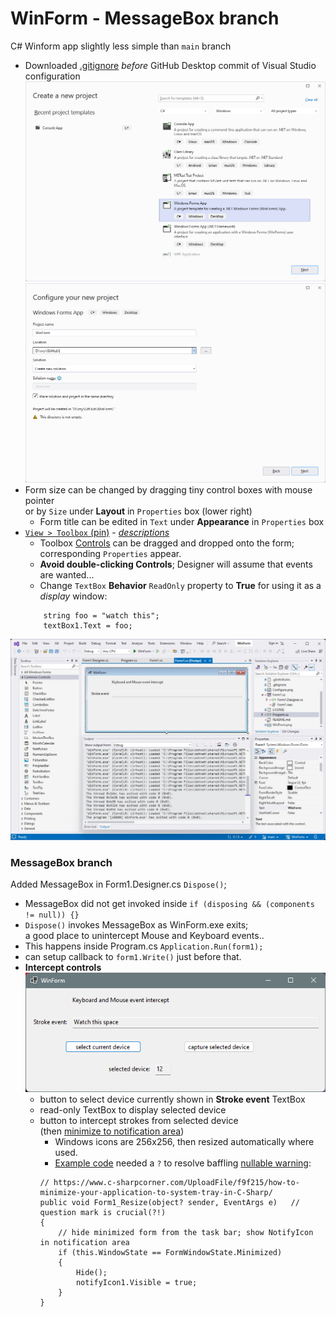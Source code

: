 # WinForm - MessageBox branch  
 C# Winform app slightly less simple than `main` branch
- Downloaded [.gitignore](https://github.com/github/gitignore/blob/main/VisualStudio.gitignore) *before* GitHub Desktop commit of Visual Studio configuration  
![](WinForm.png)  
![](Configure.png)  
- Form size can be changed by dragging tiny control boxes with mouse pointer  
  or by `Size` under **Layout** in `Properties` box (lower right)  
	- Form title can be edited in `Text` under **Appearance** in `Properties` box
- [`View > Toolbox` (pin)](https://learn.microsoft.com/en-us/visualstudio/ide/reference/toolbox?view=vs-2022) -
    [*descriptions*](https://learn.microsoft.com/en-us/dotnet/desktop/winforms/controls/controls-to-use-on-windows-forms)
    - Toolbox [Controls](https://learn.microsoft.com/en-us/dotnet/desktop/winforms/controls/controls-to-use-on-windows-forms)
 	can be dragged and dropped onto the form;  
	  corresponding `Properties` appear.
	- **Avoid double-clicking Controls**; Designer will assume that events are wanted...   
	- Change `TextBox` **Behavior** `ReadOnly` property to **True** for using it as a *display* window:  
	```
  		string foo = "watch this";
  		textBox1.Text = foo;
	```
![](VSform.jpg)  

### MessageBox branch
Added MessageBox in Form1.Designer.cs `Dispose()`;  
- MessageBox did not get invoked inside `if (disposing && (components != null)) {}`  
- `Dispose()` invokes MessageBox as WinForm.exe exits;  
   a good place to unintercept Mouse and Keyboard events.. 
- This happens inside Program.cs `Application.Run(form1);`  
- can setup callback to `form1.Write()` just before that.  
- **Intercept controls**  
	![](ButtonBoxForm.png)  
	- button to select device currently shown in **Stroke event** TextBox  
	- read-only TextBox to display selected device  
	- button to intercept strokes from selected device  
		(then [minimize to notification area](https://www.c-sharpcorner.com/UploadFile/f9f215/how-to-minimize-your-application-to-system-tray-in-C-Sharp/))  
		- Windows icons are 256x256, then resized automatically where used.
		- [Example code](https://www.c-sharpcorner.com/UploadFile/f9f215/how-to-minimize-your-application-to-system-tray-in-C-Sharp/)
			 needed a `?` to resolve baffling [nullable warning](https://learn.microsoft.com/en-us/dotnet/csharp/language-reference/compiler-messages/nullable-warnings):  
		```
		// https://www.c-sharpcorner.com/UploadFile/f9f215/how-to-minimize-your-application-to-system-tray-in-C-Sharp/
        public void Form1_Resize(object? sender, EventArgs e)   // question mark is crucial(?!)
        {
            // hide minimized form from the task bar; show NotifyIcon in notification area
            if (this.WindowState == FormWindowState.Minimized)
            {
                Hide();
                notifyIcon1.Visible = true;
            }
        }
		```
